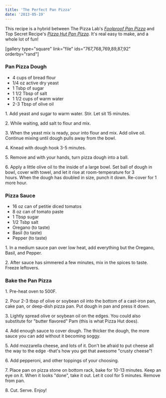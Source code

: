 ```yaml
---
title: 'The Perfect Pan Pizza'
date: '2013-05-19'
---
```


This recipe is a hybrid between The Pizza Lab's *[Foolproof Pan Pizza](http://slice.seriouseats.com/archives/2013/01/the-pizza-lab-the-worlds-easiest-pizza-no-knead-no-stretch-pan-pizza.html)* and Top Secret Recipe's *[Pizza Hut Pan Pizza](http://www.topsecretrecipes.com/Pizza-Hut-Pan-Pizza-Recipe.html)*. It's real easy to make, and a whole lot of fun!

\[gallery type="square" link="file" ids="767,768,769,89,87,92" orderby="rand"\]

### Pan Pizza Dough

- 4 cups of bread flour
- 1/4 oz active dry yeast
- 1 Tsbp of sugar
- 1 1/2 Tbsp of salt
- 1 1/2 cups of warm water
- 2-3 Tbsp of olive oil

1\. Add yeast and sugar to warm water. Stir. Let sit 15 minutes.

2\. While waiting, add salt to flour and mix.

3\. When the yeast mix is ready, pour into flour and mix. Add olive oil. Continue mixing until dough pulls away from the bowl.

4\. Knead with dough hook 3-5 minutes.

5\. Remove and with your hands, turn pizza dough into a ball.

6\. Apply a little olive oil to the inside of a large bowl. Set ball of dough in bowl, cover with towel, and let it rise at room-temperature for 3 hours. When the dough has doubled in size, punch it down. Re-cover for 1 more hour.

### Pizza Sauce

- 16 oz can of petitie diced tomatos
- 8 oz can of tomato paste
- 1 Tbsp sugar
- 1/2 Tsbp salt
- Oregano (to taste)
- Basil (to taste)
- Pepper (to taste)

1\. In a medium sauce pan over low heat, add everything but the Oregano, Basil, and Pepper.

2\. After sauce has simmered a few minutes, mix in the spices to taste. Freeze leftovers.

### Bake the Pan Pizza

1\. Pre-heat oven to 500F.

2\. Pour 2-3 tbsp of olive or soybean oil into the bottom of a cast-iron pan, cake pan, or deep-dish pizza pan. Put dough in pan and press it down.

3\. Lightly spread olive or soybean oil on the edges. You could also substitute for "butter flavored" Pam (this is what Pizza Hut does).

4\. Add enough sauce to cover dough. The thicker the dough, the more sauce you can add without it becoming soggy.

5\. Add mozzarella cheese, and lots of it. Don't be afraid to put cheese all the way to the edge -that's how you get that awesome "crusty cheese"!

6\. Add pepperoni, and other toppings of your choosing.

7\. Place pan on pizza stone on bottom rack, bake for 10-13 minutes. Keep an eye on it. When it looks "done", take it out. Let it cool for 5 minutes. Remove from pan.

8\. Cut. Serve. Enjoy!
